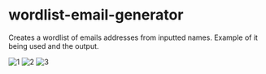 # wordlist-email-generator
Creates a wordlist of emails addresses from inputted names.
Example of it being used and the output.

![1](https://user-images.githubusercontent.com/32202937/200099579-5e9e57b7-f259-482f-ac25-f868d3b4abfb.PNG)
![2](https://user-images.githubusercontent.com/32202937/200099580-872d1546-8f60-479e-becd-493a994856f0.PNG)
![3](https://user-images.githubusercontent.com/32202937/200099581-98f779ac-7917-4ba0-9934-31e55d0d4c38.PNG)
